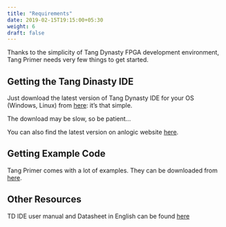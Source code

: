 ```yaml
---
title: "Requirements"
date: 2019-02-15T19:15:00+05:30
weight: 6
draft: false
---
```


Thanks to the simplicity of Tang Dynasty FPGA development environment, Tang Primer needs very few things to get started.

## Getting the Tang Dinasty IDE

Just download the latest version of Tang Dynasty IDE for your OS (Windows, Linux) from [here](http://dl.sipeed.com/TANG/Primer/IDE): it’s that simple.

The download may be slow, so be patient...

You can also find the latest version on anlogic website [here](http://www.anlogic.com/prod_view.aspx?TypeId=11&Id=171&FId=t3:11:3).

## Getting Example Code

Tang Primer comes with a lot of examples. They can be downloaded from [here](https://github.com/Lichee-Pi/Tang_FPGA_Examples).

## Other Resources

TD IDE user manual and Datasheet in English can be found [here](https://github.com/kprasadvnsi/Anlogic_Doc_English)
